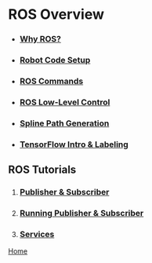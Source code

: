 # ROS Overview

- ### [Why ROS?](why_ros.md)
- ### [Robot Code Setup](robot_code_setup.md)
- ### [ROS Commands](ros_commands.md)
- ### [ROS Low-Level Control](ros_low_level_control.md)
- ### [Spline Path Generation](spline_path_generation.md)
- ### [TensorFlow Intro & Labeling](tensorflow_intro_and_labeling.md)

## ROS Tutorials
1. ### [Publisher & Subscriber](publisher_subscriber.md)
2. ### [Running Publisher & Subscriber](running_publisher_subscriber.md)
3. ### [Services](services.md)

[Home](/README.md)